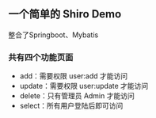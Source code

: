 ## 一个简单的 Shiro Demo
整合了Springboot、Mybatis

### 共有四个功能页面
* add：需要权限 user:add 才能访问
* update：需要权限 user:update 才能访问
* delete：只有管理员 Admin 才能访问
* select：所有用户登陆后即可访问 